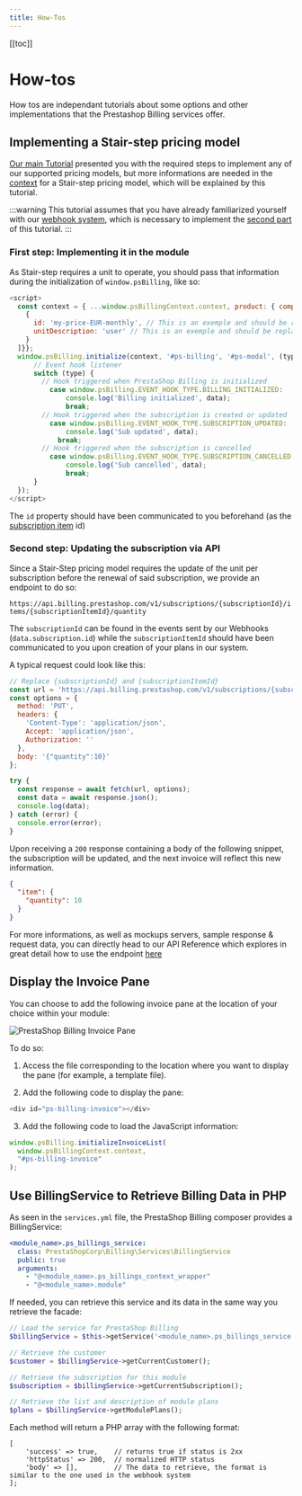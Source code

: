 ```yaml
---
title: How-Tos
---
```


[[toc]]

# How-tos

How tos are independant tutorials about some options and other implementations that the Prestashop Billing services offer.

## Implementing a Stair-step pricing model

[Our main Tutorial](../3-tutorial/README.md) presented you with the required steps to implement any of our supported pricing models, but more informations are needed in the [context](#context) for a Stair-step pricing model, which will be explained by this tutorial.

:::warning
This tutorial assumes that you have already familiarized yourself with our [webhook system](../../6-billing-webhooks-events/README.md), which is necessary to implement the [second part](#second-step-updating-the-subscription-via-api) of this tutorial.
:::

### First step: Implementing it in the module
As Stair-step requires a unit to operate, you should pass that information during the initialization of `window.psBilling`, like so:

```js
<script>
  const context = { ...window.psBillingContext.context, product: { components: [
    {
      id: 'my-price-EUR-monthly', // This is an exemple and should be replaced with your id
      unitDescription: 'user' // This is an exemple and should be replaced with your unit description
    }
  ]}};
  window.psBilling.initialize(context, '#ps-billing', '#ps-modal', (type, data) => {
      // Event hook listener
      switch (type) {
        // Hook triggered when PrestaShop Billing is initialized
          case window.psBilling.EVENT_HOOK_TYPE.BILLING_INITIALIZED:
              console.log('Billing initialized', data);
              break;
        // Hook triggered when the subscription is created or updated
          case window.psBilling.EVENT_HOOK_TYPE.SUBSCRIPTION_UPDATED:
              console.log('Sub updated', data);
            break;
        // Hook triggered when the subscription is cancelled
          case window.psBilling.EVENT_HOOK_TYPE.SUBSCRIPTION_CANCELLED:
              console.log('Sub cancelled', data);
              break;
      }
  });
</script>
```
The `id` property should have been communicated to you beforehand (as the [subscription item](#subscription-item) id)

### Second step: Updating the subscription via API

Since a Stair-Step pricing model requires the update of the unit per subscription before the renewal of said subscription, we provide an endpoint to do so:

`https://api.billing.prestashop.com/v1/subscriptions/{subscriptionId}/items/{subscriptionItemId}/quantity`

The `subscriptionId` can be found in the events sent by our Webhooks (`data.subscription.id`) while the `subscriptionItemId` should have been communicated to you upon creation of your plans in our system.

A typical request could look like this: 

```javascript
// Replace {subscriptionId} and {subscriptionItemId}
const url = 'https://api.billing.prestashop.com/v1/subscriptions/{subscriptionId}/items/{subscriptionItemId}/quantity';
const options = {
  method: 'PUT',
  headers: {
    'Content-Type': 'application/json',
    Accept: 'application/json',
    Authorization: ''
  },
  body: '{"quantity":10}'
};

try {
  const response = await fetch(url, options);
  const data = await response.json();
  console.log(data);
} catch (error) {
  console.error(error);
}
```
Upon receiving a `200` response containing a body of the following snippet, the subscription will be updated, and the next invoice will reflect this new information.
```json
{
  "item": {
    "quantity": 10
  }
}
```

For more informations, as well as mockups servers, sample response & request data, you can directly head to our API Reference which explores in great detail how to use the endpoint [here](https://prestashop-billing.stoplight.io/docs/api-gateway/533ffe47d3f3a-set-the-quantity-of-a-subscription-item) 

## Display the Invoice Pane

You can choose to add the following invoice pane at the location of your choice within your module:

![PrestaShop Billing Invoice Pane](/assets/images/billing/ps_billing_invoice_pane.jpg)

To do so:

1. Access the file corresponding to the location where you want to display the pane (for example, a template file).

2. Add the following code to display the pane:

```js
<div id="ps-billing-invoice"></div>
```

3. Add the following code to load the JavaScript information:

```js
window.psBilling.initializeInvoiceList(
  window.psBillingContext.context,
  "#ps-billing-invoice"
);
```

## Use BillingService to Retrieve Billing Data in PHP

As seen in the `services.yml` file, the PrestaShop Billing composer provides a BillingService:

```yaml
<module_name>.ps_billings_service:
  class: PrestaShopCorp\Billing\Services\BillingService
  public: true
  arguments:
    - "@<module_name>.ps_billings_context_wrapper"
    - "@<module_name>.module"
```

If needed, you can retrieve this service and its data in the same way you retrieve the facade:

```php
// Load the service for PrestaShop Billing
$billingService = $this->getService('<module_name>.ps_billings_service');

// Retrieve the customer
$customer = $billingService->getCurrentCustomer();

// Retrieve the subscription for this module
$subscription = $billingService->getCurrentSubscription();

// Retrieve the list and description of module plans
$plans = $billingService->getModulePlans();
```

Each method will return a PHP array with the following format:

```
[
    'success' => true,    // returns true if status is 2xx
    'httpStatus' => 200,  // normalized HTTP status
    'body' => [],         // The data to retrieve, the format is similar to the one used in the webhook system
];
```
